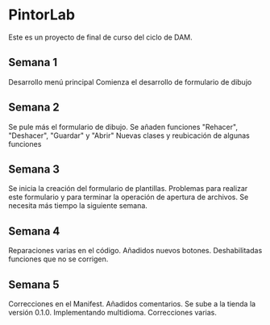 # PintorLab
Este es un proyecto de final de curso del ciclo de DAM.

Semana 1
---------
Desarrollo menú principal
Comienza el desarrollo de formulario de dibujo

Semana 2
---------
Se pule más el formulario de dibujo.
Se añaden funciones "Rehacer", "Deshacer", "Guardar" y "Abrir"
Nuevas clases y reubicación de algunas funciones

Semana 3
---------
Se inicia la creación del formulario de plantillas.
Problemas para realizar este formulario y para terminar la operación de apertura de archivos.
Se necesita más tiempo la siguiente semana.

Semana 4
---------
Reparaciones varias en el código.
Añadidos nuevos botones.
Deshabilitadas funciones que no se corrigen.

Semana 5
---------
Correcciones en el Manifest.
Añadidos comentarios.
Se sube a la tienda la versión 0.1.0.
Implementando multidioma.
Correcciones varias.
